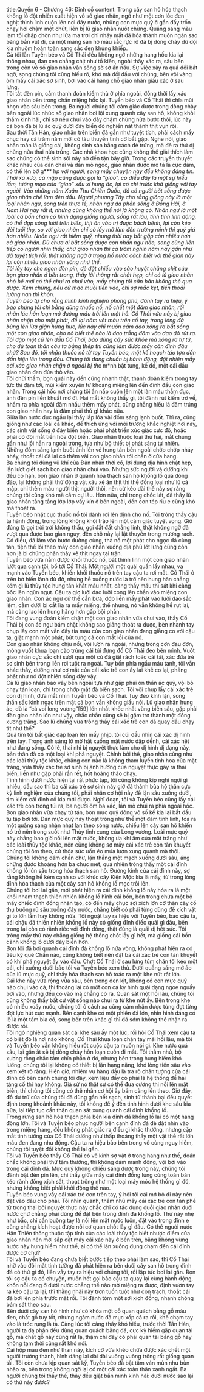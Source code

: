 title:Quyển 6 - Chương 46: Đỉnh cổ
content:
Trong cây san hô hóa thạch khổng lồ đột nhiên xuất hiện vô số giao nhân, ngỡ như một cơn lốc đen nghịt thình lình cuộn lên nơi đáy nước, những con mực quỷ ở gần đấy trốn chạy hơi chậm một chút, liền bị lũ giao nhân nuốt chửng. Quầng sáng màu lam tối chập chờn như lửa ma trơi chỉ nháy mắt đã hóa thành muôn ngàn sao băng bắn vút đi, cả một mảng san hô màu sắc rực rỡ đã bị dòng chảy dữ dội kia nhuộm hoàn toàn sang sắc đen khủng khiếp.<br>Cả tôi lẫn Tuyền béo và Cổ Thái đều không ngờ những hang hốc kia lại thông nhau, đan xen chằng chịt như tổ kiến, ngoài thây xác ra, sâu bên trong còn vô số giao nhân vẫn sống sờ sờ ẩn náu. Sự việc xảy ra quá đỗi bất ngờ, song chúng tôi cũng hiểu rõ, khó mà đối đầu với chúng, bèn vội vàng ôm mấy cái xác sơ sinh, bơi vào cái hang chỗ giao nhân giấu xác ở sau lưng.<br>Tôi tắt đèn pin, cầm thanh đoản kiếm thủ ở phía ngoài, đồng thời lấy xác giao nhân bên trong chắn miệng hốc lại. Tuyền béo và Cổ Thái thì chĩa mũi nhọn vào sâu bên trong. Ba người chúng tôi cảm giác được trong dòng chảy bên ngoài lúc nhúc số giao nhân bơi lội xung quanh cây san hô, không khỏi thầm kinh hãi, chỉ sợ nếu chui vào đây chậm chừng nửa bước thôi, lúc này cả bọn đã bị lũ ác quỷ dưới đáy biển đó nghiền nát thành thịt vụn rồi.<br>Sau thời Tần Hán, giao nhân trên biển đã gần như tuyệt tích, phải cách mấy chục hay cả trăm năm mới có tàu thuyền tình cờ bắt gặp. Nghe nói, giao nhân toàn là giống cái, không sinh sản bằng cách đẻ trứng, mà đẻ ra thứ dị chủng nửa thai nửa trứng. Các nhà khoa học cũng không thể giải thích làm sao chúng có thể sinh sôi nảy nở đến tận bây giờ. Trong các truyền thuyết khác nhau của dân chài và dân mò ngọc, giao nhân được mô tả là cực dâm, có thể lên bờ g*** h*p với người, song mấy chuyện này đều không đáng tin.<br>Thời xa xưa, cá mập cũng được gọi là “giao”, có điều đây là một sự hiểu lầm, tướng mạo của “giao” xấu xí hung ác, lại có chi trước khá giống với tay người. Vào những năm Xuân Thu Chiến Quốc, đã có người bắt sống được giao nhân chế làm đèn dầu. Người phương Tây cho rằng giống này là một loại nhân ngư, song trên thực tế, nhân ngư đa phần sống ở Đông Hải, ở Nam Hải này rất ít, nhưng cũng không thể nói là không có. Nhân ngư là một loài cá bốn chân có hình dạng giống người, sống rất lâu, tính tình linh động, có thể đạp sóng lướt trên biển, thịt ăn vào trị được bách bệnh, lại còn kéo dài tuổi thọ, so với giao nhân chỉ có lấy mỡ làm đèn trường minh thì quý giá hơn nhiều. Nhân ngư rất hiếm quý, nhưng thời nay bắt gặp còn nhiều hơn cả giao nhân. Dù chưa ai bắt sống được con nhân ngư nào, song cũng liên tiếp có người nhìn thấy, chứ giao nhân thì cả trăm nghìn năm nay gần như đã tuyệt tích rồi, thật không ngờ ở trong hồ nước cách biệt với thế gian này lại còn nhiều giao nhân sống như thế.<br>Tôi lấy tay che ngọn đèn pin, dè dặt chiếu vào sào huyệt chằng chịt của bọn giao nhân ở bên trong, thấy lối thông rất chật hẹp, chỉ có lũ giao nhân nhỏ bé mới có thể chui ra chui vào, mấy chúng tôi căn bản không thể qua được. Xem chừng, nếu cứ mạo muội tiến vào, chỉ sợ mắc kẹt, tiến thoái lưỡng nan thì khốn.<br>Tuyền béo tự cho rằng mình kinh nghiệm phong phú, đánh tay ra hiệu, ý bảo chúng tôi chi bằng dùng thuốc nổ, nổ chết một đám giao nhân, rồi nhân lúc hỗn loạn mở đường máu trồi lên mặt hồ. Cổ Thái vừa nãy bị giao nhân chộp cho một phát, để lại năm vệt máu trên cổ tay, trong lòng đã bùng lên lửa giận hừng hực, lúc này chỉ muốn cầm dao xông ra bắt sống một con giao nhân, cho nó biết thế nào là dao trắng đâm vào dao đỏ rút ra.<br>Tôi đập một cú lên đầu Cổ Thái, bảo đừng cậy sức khỏe mà xông ra tự tử, cho dù toàn thân cậu ta bằng thép thì cũng làm được mấy cân đinh đâu chứ? Sau đó, tôi nhận thuốc nổ từ tay Tuyền béo, một kế hoạch táo tợn dần dần hiện lên trong đầu. Chúng tôi đang chuẩn bị hành động, đột nhiên mấy cái xác giao nhân chặn ở ngoài bị th*c m*nh bật tung, kế đó, một cái đầu giao nhân đen đúa thò vào.<br>Tôi chửi thầm, bọn quái này đến cũng nhanh thật, thanh đoản kiếm trong tay tức thì đâm tới, mũi kiếm xuyên từ khoang miệng lên đến đỉnh đầu con giao nhân. Trong cái hốc nơi chúng tôi ẩn nấp cuộn lên một làn máu thẫm đục, ánh đèn pin liền khuất mờ đi. Hai mắt không thấy gì, tôi đành rút kiếm trở về, nhắm ra phía ngoài đâm nhầu thêm mấy phát, cũng chẳng hiểu là đâm trúng con giao nhân hay là đâm phải thứ gì khác nữa.<br>Giữa làn nước đục ngầu lại thấy lấp lóa vài đốm sáng lạnh buốt. Thì ra, cũng giống như các loài cá khác, để thích ứng với môi trường khắc nghiệt nơi này, các sinh vật sống ở đáy biển hoặc phải phát triển xúc giác cực độ, hoặc phải có đôi mắt tiến hóa đột biến. Giao nhân thuộc loại thứ hai, mắt chúng gần như lồi hẳn ra ngoài tròng, tựa như bộ thiết bị phát sáng tự nhiên. Những đốm sáng lạnh buốt ánh lên vẻ hung tàn bên ngoài chớp chớp nháy nháy, thoắt cái đã lại có thêm vài con giao nhân tới chắn ở cửa hang.<br>Ba chúng tôi dùng vũ khí của Đản nhân thời cổ, lợi dụng địa hình chật hẹp, lần lượt giết sạch bọn giao nhân chui vào. Nhưng sức người và dưỡng khí đều có hạn, bọn giao nhân ở quanh hóa thạch san hô khổng lồ quá đông đảo, lại không phải thứ động vật xâu xé ăn thịt thi thể đồng loại như lũ cá mập, chỉ thèm máu người thịt người thôi, nên cứ kéo dài thế này sợ rằng chúng tôi cũng khó mà cầm cự lâu. Hơn nữa, chỉ trong chốc lát, đã thấy lũ giao nhân tầng tầng lớp lớp vây kín ở bên ngoài, đến con tép riu e cũng khó mà thoát ra.<br>Tuyền béo nhặt cục thuốc nổ tôi đánh rơi lên định cho nổ. Tôi trông thấy cậu ta hành động, trong lòng không khỏi trào lên một cảm giác tuyệt vọng. Giờ đúng là gọi trời trời không thấu, gọi đất đất chẳng linh, thật không ngờ đã vượt qua được bao gian nguy, đến chỗ này lại lật thuyền trong mương rạch. Có điều, đã lâm vào bước đường cùng, thà nổ một phát cho ngọc đá cùng tan, tiện thể lôi theo mấy con giao nhân xuống địa phủ lót lưng cũng còn hơn là bị chúng phân thây xẻ thịt ngay tại trận.<br>Tuyền béo vừa nắm được khối thuốc nổ, bất thình lình một con giao nhân lướt qua cạnh tôi, bổ tới Cổ Thái. Một người một quái quấn lấy nhau, va mạnh vào Tuyền béo, khiến khối thuốc nổ trên tay cậu ta rơi mất. Cổ Thái ở trên bờ hiền lành đù đờ, nhưng hễ xuống nước là trở nên hung hãn chẳng kém gì lũ thủy tộc hung tàn khát máu nhất, càng thấy máu thì sát khí càng bốc lên ngùn ngụt. Cậu ta giơ lưỡi dao lưỡi cong lên chắn vào miệng con giao nhân. Con ác ngư cứ thế cắn bừa, đớp liền mấy phát vào lưỡi dao sắc lẻm, cằm dưới bị cắt lìa ra mấy miếng, thế nhưng, nó vẫn không hề rụt lại, mà càng lao lên hung hăng hơn gấp bội phần.<br>Tôi đang vung đoản kiếm chặn một con giao nhân vừa chui vào, thấy Cổ Thái bị con ác ngư bám chặt không sao giằng thoát ra được, bèn nhanh tay chụp lấy con mắt vằn đầy tia máu của con giao nhân đang giằng co với cậu ta, giật mạnh một phát, bứt tung cả con mắt lồi của nó.<br>Con giao nhân không chịu nổi, vội lượn ra ngoài, nhưng trong cơn đau đớn, móng vuốt khua loạn cào trúng cái túi đựng đồ Cổ Thái đeo bên mình. Vuốt giao nhân cực sắc chỉ sượt qua một cú đã giật rách toác cái tái, xác đứa trẻ sơ sinh bên trong liền rơi tuột ra ngoài. Tuy bốn phía ngầu máu tanh, tôi vẫn nhác thấy, dường như cơ mặt của cái xác trẻ con ấy lại khẽ co lại, phảng phất như nó đột nhiên sống dậy vậy.<br>Cả lũ giao nhân bao vây bên ngoài tựa như gặp phải ôn thần ác quỷ, vội bỏ chạy tán loạn, chỉ trong chớp mắt đã biến sạch. Tôi vội chụp lấy cái xác trẻ con dị hình, đưa mắt nhìn Tuyền béo và Cổ Thái. Tuy đeo kính lặn, song thần sắc kinh ngạc trên mặt cả bọn vẫn không giấu nổi. Lũ giao nhân hung ác, dù là “cá voi long vương”[59] lớn nhất khỏe nhất vùng biển sâu, gặp phải đàn giao nhân lớn như vậy, chắc chắn cũng sẽ bị gặm trơ thành một đống xương trắng. Sao lũ chúng vừa trông thấy cái xác trẻ con đã quay đầu chạy tít như thế?<br>Quả tim tôi bất giác đập loạn lên mấy nhịp, tôi cúi đầu nhìn cái xác dị hình trên tay. Trong ánh sáng lờ mờ hắt xuống mặt nước dập dềnh, cái xác hệt như đang sống. Có lẽ, thai nhi bị nguyệt thực làm cho dị hình dị dạng này, bản thân đã có một loại khí phá nguyệt. Chính bởi thế, giao nhân cũng như các loài thủy tộc khác, chẳng con nào là không tham luyến tinh hoa của mặt trăng, vừa thấy xác trẻ sơ sinh bị ảnh hưởng của nguyệt thực gây ra thai biến, liền như gặp phải rắn rết, hốt hoảng tháo chạy.<br>Tình hình dưới nước hiện tại rất phức tạp, tôi cũng không kịp nghĩ ngợi gì nhiều, dẫu sao thì ba cái xác trẻ sơ sinh này giờ đã thành bùa hộ thân cực kỳ linh nghiệm của chúng tôi, phải nhân cơ hội này để lặn sâu xuống dưới, tìm kiếm cái đỉnh cổ kia mới được. Nghĩ đoạn, tôi và Tuyền béo cũng lấy cái xác trẻ con trong túi ra, ba người ôm ba xác, lần mò chui ra phía ngoài hốc.<br>Bọn giao nhân vừa chạy tứ tán, bọn mực quỷ đông vô số kể kia lại bắt đầu tụ tập bơi tới. Đàn mực quỷ này thoạt trông như thể một đám tinh linh, tỏa ra một quầng sáng nhàn nhạt lan theo sóng nước, chiếu lên cây san hô khiến nó trở nên trong suốt như Thủy tinh cung của Long vương. Loài mực quỷ này chẳng bao giờ nổi lên mặt nước, không ưa khí âm của mặt trăng như các loài thủy tộc khác, nên cũng không sợ mấy cái xác trẻ con tàn khuyết chúng tôi ôm theo, cứ thỏa sức uốn éo múa lượn xung quanh mà thôi.<br>Chúng tôi không dám chần chừ, lặn thẳng một mạch xuống dưới sâu, áng chừng được khoảng hơn ba chục mét, quả nhiên trông thấy một cái đỉnh khổng lồ lún sâu trong hóa thạch san hô. Đường kính của cái đỉnh này, sợ rằng không hề kém cạnh so với khúc cây Kiện Mộc kia là mấy, từ trong lòng đỉnh hóa thạch của một cây san hô khổng lồ mọc trồi lên.<br>Chúng tôi bơi lại gần, mới phát hiện ra cái đỉnh khổng lồ này hóa ra là một khối nham thạch thiên nhiên khổng lồ hình cái bồn, bên trong chứa một bộ mấy chiếc đỉnh đồng nhân tạo, có đến mấy chục sợi xích lớn cỡ thân cây cổ thụ buông rủ sâu xuống đáy nước, chẳng biết có phải từng dùng để xích vật gì to lớn lắm hay không nữa. Tôi ngoặt tay ra hiệu với Tuyền béo, bảo cậu ta, cái chậu đá thiên nhiên khổng lồ này có giống đỉnh điếc quái gì đâu, bên trong lại còn có rãnh riếc với đỉnh đồng, thật đúng là quái dị hết sức. Tôi trông mấy thứ này chẳng giống hệ thống chốt lẫy gì hết, mà giống cái bồn cảnh khổng lồ dưới đáy biển hơn.<br>Bọn tôi đã bơi quanh cái đỉnh đá khổng lồ nửa vòng, không phát hiện ra có tiêu ký quẻ Chấn nào, cũng không biết nên đặt ba cái xác trẻ con tàn khuyết có khí phá nguyệt ấy vào đâu. Chợt Cổ Thái ở sau lưng túm chân tôi kéo một cái, chỉ xuống dưới bảo tôi và Tuyền béo xem thử. Dưới quầng sáng mờ ảo của lũ mực quỷ, chỉ thấy hóa thạch san hô toác ra một khe nứt rất lớn.<br>Cái khe này vừa rộng vừa sâu, bên trong đen kịt, không có con mực quỷ nào chui vào cả, thi thoảng lại có một con cá kỳ hình quái dạng ngoe nguẩy bơi vào, nhưng đều có vào mà chẳng có ra. Quan sát một hồi lâu, chúng tôi cũng không thấy bất cứ vật sống nào chui ra từ khe nứt ấy. Bên trong khe có nhiều xoáy nước, chúng tôi ở cách xa cũng cảm nhận được từng đợt từng đợt lực hút cực mạnh. Bên cạnh khe có một phiến đá lớn, nhìn hình dáng có lẽ là một tấm bia cổ, song bên trên khắc gì thì đã sớm không thể nhận ra được rồi.<br>Tôi ngó nghiêng quan sát cái khe sâu ấy một lúc, rồi hỏi Cổ Thái xem cậu ta có biết đó là nơi nào không. Cổ Thái khua loạn chân tay mãi hồi lâu, mà tôi và Tuyền béo vẫn không hiểu rốt cuộc cậu ta muốn nói gì. Khe nước quá sâu, lại gần ắt sẽ bị dòng chảy hỗn loạn cuốn đi mất. Tôi thầm nhủ, bộ xương rồng chắc tám chín phần ở đó, nhưng bên trong hung hiểm khó lường, chúng tôi lại không có thiết bị lặn hạng nặng, khó lòng tiến sâu vào xem xét rõ ràng. Hiện giờ, nhiệm vụ hàng đầu là tra rõ chân tướng của cái đỉnh cổ bên cạnh chúng tôi đây, xem liệu đấy có phải là hệ thống để hải táng cổ thi hay không. Giả sử nó thật sự có thể đưa cương thi nổi lên mặt biển, thì chúng tôi cũng có thể nhân cơ hội ấy bám càng lên theo. Giờ đây, đồ dự trữ của chúng tôi đã dùng gần hết sạch, sinh tử thành bại đều quyết định trong khoảnh khắc này, tôi không để ý đến tình hình dưới khe sâu kia nữa, lại tiếp tục cẩn thận quan sát xung quanh cái đỉnh khổng lồ.<br>Trong rừng san hô hóa thạch phía bên kia đỉnh đá khổng lồ lại có một hang động lớn. Tôi và Tuyền béo phục người bên cạnh đỉnh đá dè dặt nhìn vào trong miệng hang, đều không phát giác ra điều gì khác thường, nhưng cặp mắt tinh tường của Cổ Thái dường như thấp thoáng thấy một vật thể rất lớn màu đen đang nhu động. Cậu ta ra hiệu bảo bên trong vô cùng nguy hiểm, chúng tôi tuyệt đối không thể lại gần.<br>Tôi và Tuyền béo thấy Cổ Thái có vẻ kinh sợ vật ở trong hang như thế, đoán chắc không phải thứ tầm thường, thì không dám manh động, vội bơi vào trong cái đỉnh đá. Mực quỷ không chiếu sáng được trong này, chúng tôi đành bật đèn pin lên, chỉ thấy giữa mấy cái đỉnh đồng lủng củng toàn bàn kéo rãnh đồng xích sắt, thoạt trông như một loại máy móc hệ thống gì đó, nhưng không biết phải khởi động thế nào. <br>Tuyền béo vung vẩy cái xác trẻ con trên tay, ý hỏi tôi cái mớ bỏ đi này nên đặt vào đâu cho phải. Tôi nhìn quanh, thầm nhủ mấy cái xác trẻ con tàn phế từ trong thai bởi nguyệt thực này chắc chỉ có tác dụng đuổi giao nhân dưới nước chứ chẳng phải dùng để đặt bên trong đỉnh đá khổng lồ. Thứ này nhẹ như bấc, chỉ cần buông tay là nổi lên mặt nước luôn, đặt vào trong đỉnh e cũng chẳng kích hoạt được nổi cơ quan chốt lẫy gì đâu. Có thể người nước Hận Thiên thông thuộc tập tính của các loài thủy tộc biết nhược điểm của giao nhân nên mới sắp đặt mấy cái xác này ở bên trên, bằng không vùng nước này hung hiểm như thế, ai có thể lặn xuống đụng chạm đến cái đỉnh được cơ chứ?<br>Tôi và Tuyền béo đang chưa biết bước tiếp theo phải làm sao, thì Cổ Thái nhờ vào đôi mắt tinh tường đã phát hiện ra bên dưới cây san hô trong đỉnh đá có thứ gì đó, liền vẫy tay ra hiệu với chúng tôi, rồi lập tức bơi lại gần. Bọn tôi sợ cậu ta có chuyện, muốn hét gọi bảo cậu ta quay lại cùng hành động, khốn nỗi đang ở dưới nước chẳng thể nào mở miệng ra được, định vươn tay ra kéo cậu ta lại, thì thằng nhãi này trơn tuồn tuột như con trạch, thoắt cái đã bơi lên phía trước mất rồi. Tôi đành tóm một sợi xích đồng, nhanh chóng bám sát theo sau.<br>Bên dưới cây san hô hình như có khóa một cỗ quan quách bằng gỗ màu đen, chất gỗ tuy tốt, nhưng ngâm nước đã mục xốp cả ra rồi, khẽ chạm tay vào là tróc rụng lả tả. Càng lúc tôi càng thấy khó hiểu, trước thời Tần Hán, người ta đa phần đều dùng quan quách bằng đá, cực kỳ hiếm gặp quan tài gỗ, mà chất gỗ này cũng rất lạ, thậm chí đây có phải quan tài bằng gỗ hay không tạm thời cũng rất khó nói.<br>Cái hộp màu đen như than này, kích cỡ vừa khéo chứa được xác chết một người trưởng thành, hình dáng lại dài dài vuông vuông trông rất giống quan tài. Tôi còn chưa kịp quan sát kỹ, Tuyền béo đã bật tấm ván mủn như bùn nhão ra, bên trong không ngờ lại có một cái xác toàn thân xanh ngắt. Ba người chúng tôi thấy thế, thảy đều giật bắn mình kinh hãi: dưới nước sao lại có thứ này được?